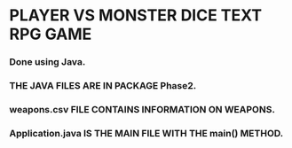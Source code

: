 
# PLAYER VS MONSTER DICE TEXT RPG GAME

### Done using Java.

### THE JAVA FILES ARE IN PACKAGE Phase2.

### weapons.csv FILE CONTAINS INFORMATION ON WEAPONS.

### Application.java IS THE MAIN FILE WITH THE main() METHOD.
